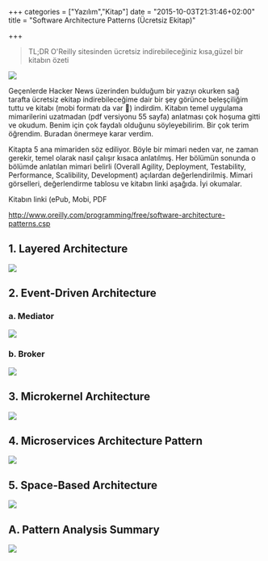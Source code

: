 +++
categories = ["Yazılım","Kitap"]
date = "2015-10-03T21:31:46+02:00"
title = "Software Architecture Patterns (Ücretsiz Ekitap)"

+++

>TL;DR O'Reilly sitesinden ücretsiz indirebileceğiniz kısa,güzel bir kitabın özeti

<img src="/img/software_design_cover.png" />

Geçenlerde Hacker News üzerinden bulduğum bir yazıyı okurken sağ tarafta ücretsiz ekitap indirebileceğime dair bir şey görünce beleşçiliğim tuttu ve kitabı (mobi formatı da var 👏) indirdim. Kitabın temel uygulama mimarilerini uzatmadan (pdf versiyonu 55 sayfa) anlatması çok hoşuma gitti ve okudum. Benim için çok faydalı olduğunu söyleyebilirim. Bir çok terim öğrendim. Buradan önermeye karar verdim.



Kitapta 5 ana mimariden söz ediliyor. Böyle bir mimari neden var, ne zaman gerekir, temel olarak nasıl çalışır kısaca anlatılmış. Her bölümün sonunda o bölümde anlatılan mimari belirli (Overall Agility, Deployment, Testability, Performance, Scalibility, Development) açılardan değerlendirilmiş. Mimari görselleri, değerlendirme tablosu ve kitabın linki aşağıda. İyi okumalar.



Kitabın linki (ePub, Mobi, PDF

http://www.oreilly.com/programming/free/software-architecture-patterns.csp

## 1. Layered Architecture

<img src="/img/layered.png" />

## 2. Event-Driven Architecture

### a. Mediator

<img src="/img/mediator.png" />


### b. Broker

<img src="/img/broker.png" />


## 3. Microkernel Architecture

<img src="/img/kernel.png" />


## 4. Microservices Architecture Pattern

<img src="/img/microservices.png" />



## 5. Space-Based Architecture

<img src="/img/space_based.png" />


## A. Pattern Analysis Summary

<img src="/img/summary.png" />



